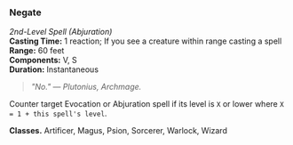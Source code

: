 ### Negate
*2nd-Level Spell (Abjuration)*  
**Casting Time:** 1 reaction; If you see a creature within range casting a spell  
**Range:** 60 feet  
**Components:** V, S  
**Duration:** Instantaneous  

> *"No." — Plutonius, Archmage.*

Counter target Evocation or Abjuration spell if its level is `X` or lower where `X = 1 + this spell's level`.

**Classes.** Artificer, Magus, Psion, Sorcerer, Warlock, Wizard